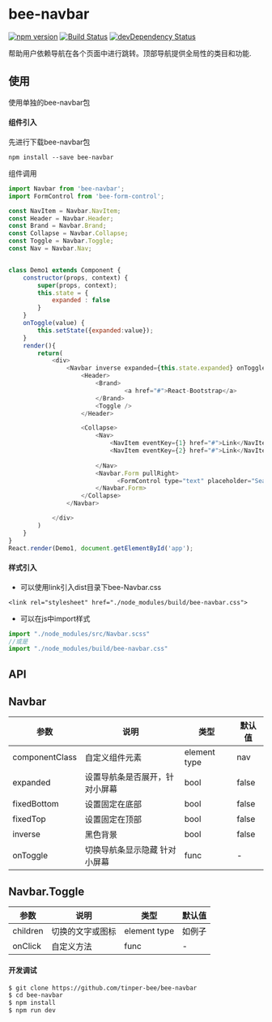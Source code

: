 # bee-navbar
[![npm version](https://img.shields.io/npm/v/bee-navbar.svg)](https://www.npmjs.com/package/bee-navbar)
[![Build Status](https://img.shields.io/travis/tinper-bee/bee-navbar/master.svg)](https://travis-ci.org/tinper-bee/bee-navbar)
[![devDependency Status](https://img.shields.io/david/dev/tinper-bee/bee-navbar.svg)](https://david-dm.org/tinper-bee/bee-navbar#info=devDependencies)


帮助用户依赖导航在各个页面中进行跳转。顶部导航提供全局性的类目和功能.


## 使用

使用单独的bee-navbar包
#### 组件引入
先进行下载bee-navbar包
```
npm install --save bee-navbar
```
组件调用
```js
import Navbar from 'bee-navbar';
import FormControl from 'bee-form-control';

const NavItem = Navbar.NavItem;
const Header = Navbar.Header;
const Brand = Navbar.Brand;
const Collapse = Navbar.Collapse;
const Toggle = Navbar.Toggle;
const Nav = Navbar.Nav;


class Demo1 extends Component {
	constructor(props, context) {
	    super(props, context);
	    this.state = {
	    	expanded : false
	    }
	}
	onToggle(value) {
		this.setState({expanded:value});
	}
	render(){
		return( 
			<div>
				<Navbar inverse expanded={this.state.expanded} onToggle={this.onToggle.bind(this)}>
				    <Header>
					    <Brand>
					        	<a href="#">React-Bootstrap</a>
					    </Brand>
					    <Toggle />
				    </Header>

				    <Collapse>
					    <Nav>
						    <NavItem eventKey={1} href="#">Link</NavItem>
						    <NavItem eventKey={2} href="#">Link</NavItem>
						    
					    </Nav>
					    <Navbar.Form pullRight>
					          <FormControl type="text" placeholder="Search" />
					    </Navbar.Form>
				    </Collapse>
				</Navbar>

			</div>
		)
	}
}
React.render(Demo1, document.getElementById('app');

```
#### 样式引入

- 可以使用link引入dist目录下bee-Navbar.css
```
<link rel="stylesheet" href="./node_modules/build/bee-navbar.css">
```
- 可以在js中import样式
```js
import "./node_modules/src/Navbar.scss"
//或是
import "./node_modules/build/bee-navbar.css"
```




## API

## Navbar

|参数|说明|类型|默认值|
|---|----|---|------|
|componentClass|自定义组件元素|element type|nav|
|expanded|设置导航条是否展开，针对小屏幕|bool|false|
|fixedBottom|设置固定在底部|bool|false|
|fixedTop|设置固定在顶部|bool|false|
|inverse|黑色背景|bool|false|
|onToggle|切换导航条显示隐藏 针对小屏幕|func|-|

## Navbar.Toggle

|参数|说明|类型|默认值|
|---|----|---|------|
|children|切换的文字或图标|element type|如例子|
|onClick|自定义方法|func|-|


#### 开发调试

```sh
$ git clone https://github.com/tinper-bee/bee-navbar
$ cd bee-navbar
$ npm install
$ npm run dev
```
